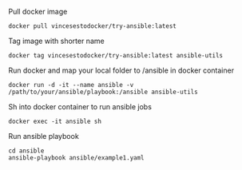 Pull docker image
```
docker pull vincesestodocker/try-ansible:latest
```
Tag image with shorter name
```
docker tag vincesestodocker/try-ansible:latest ansible-utils
```

Run docker and map your local folder to /ansible in docker container
```
docker run -d -it --name ansible -v /path/to/your/ansible/playbook:/ansible ansible-utils
```
Sh into docker container to run ansible jobs
```
docker exec -it ansible sh
```
Run ansible playbook
```
cd ansible
ansible-playbook ansible/example1.yaml
```